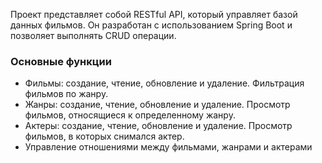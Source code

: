 Проект представляет собой RESTful API, который управляет базой данных фильмов. Он разработан с использованием Spring Boot и позволяет выполнять CRUD операции.

### Основные функции
- Фильмы: создание, чтение, обновление и удаление. Фильтрация фильмов по жанру.
- Жанры: создание, чтение, обновление и удаление. Просмотр фильмов, относящиеся к определенному жанру.
- Актеры: создание, чтение, обновление и удаление. Просмотр фильмов, в которых снимался актер.
- Управление отношениями между фильмами, жанрами и актерами
